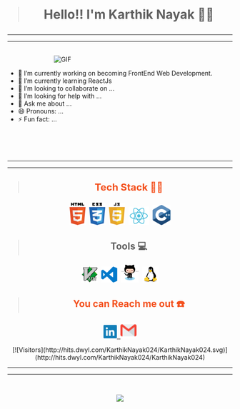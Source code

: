 > # <p align="center"> **Hello!! I'm Karthik Nayak** 🎯️🚀️</p>

---

---

</br>

<img align="right" alt="GIF" width="400" src="https://media.giphy.com/media/L8K62iTDkzGX6/giphy.gif"/>

</br>

- 🔭 I’m currently working on becoming FrontEnd Web Development.
- 🌱 I’m currently learning ReactJs
- 👯 I’m looking to collaborate on ...
- 🤔 I’m looking for help with ...
- 💬 Ask me about ...
- 😄 Pronouns: ...
- ⚡ Fun fact: ...

</br> </br> </br>

---

---

> ## <p style="color:#F4511E;font-size:22px" align="center"> **Tech Stack** 👨‍💻️</p>

<p align="center">
        <img width="36px" alt="linkedin" src="assets/html5.svg">&nbsp;
        <img width="36px" alt="linkedin" src="assets/css3.svg">&nbsp;
        <img width="36px" alt="linkedin" src="assets/javascript.svg">&nbsp;
        <img width="46px" alt="linkedin" src="assets/react.svg">&nbsp;
        <img width="40px" alt="linkedin" src="assets/c-plus.svg">
</p>

> ## <p align="center"> **Tools** 💻️ </p>

<p align="center">
        <img width="36px" alt="vim" src="assets/vim.svg">&nbsp;
        <img width="36px" alt="vscode" src="assets/visual-studio-code.svg">&nbsp;
        <img width="40px" alt="vscode" src="assets/github.svg">&nbsp;
        <img width="36px" alt="linux" src="assets/linux.svg">
</p>

> ## <p style="color:#f4511e;" align="center"> **You can Reach me out** ☎️ </p>

<p align="center">
    <a href="https://www.linkedin.com/in/karthik-nayak24">
        <img width="30px" alt="linkedin" src="assets/linkedin.svg">&nbsp;
    </a>
    <a href="karunayak63@gmail.com">
        <img width="36px" alt="gmail" src="assets/gmail.svg">
    </a>
 </p>

<p align="center">
    [![Visitors](http://hits.dwyl.com/KarthikNayak024/KarthikNayak024.svg)](http://hits.dwyl.com/KarthikNayak024/KarthikNayak024)
</p>

---

---

</br>

<p align="center">
    <img src="https://github-readme-stats.vercel.app/api?username=KarthikNayak024&show_icons=true&text_color=000&icon_color=00C853&title_color=FF6F00">
</p>
